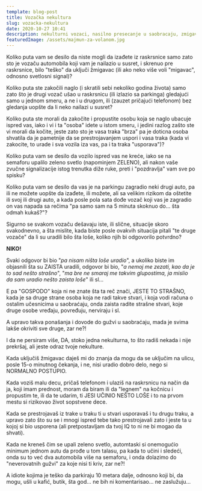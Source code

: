 ```yaml
---
template: blog-post
title: Vozačka nekultura
slug: vozacka-nekultura
date: 2020-10-27 10:41
description: nekulturni vozaci, nasilno presecanje u saobracaju, zmigavac pri skretanju
featuredImage: /assets/majmun-za-volanom.jpg
---
```

<!--StartFragment-->

Koliko puta vam se desilo da niste mogli da izađete iz raskrsnice samo zato sto je vozaču automobila koji vam je nailazio u susret, i skrenuo pre raskrsnice, bilo "teško" da uključi žmigavac (ili ako neko više voli "migavac", odnosno svetlosni signal)? 

Koliko puta ste zakočili naglo (i skratili sebi nekoliko godina života) samo zato što je drugi vozač ušao u raskrsnicu (ili izlazio sa parkinga) gledajući samo u jednom smeru, a ne i u drugom, ili (zauzet pričajući telefonom) bez gledanja uopšte da li neko nailazi u susret? 

Koliko puta ste morali da zakočite i propustite osobu koja se naglo ubacuje ispred vas, iako i vi i ta "osoba" idete u istom smeru, i jedini razlog zašto ste vi morali da kočite, jeste zato sto je vasa traka "brza" pa je doticna osoba shvatila da je pametnije da se prestrojavanjem uspori i vasa traka (kada vi zakocite, to urade i sva vozila iza vas, pa i ta traka "usporava")? 

Koliko puta vam se desilo da vozilo ispred vas ne kreće, iako se na semaforu upalilo zeleno svetlo (napominjem ZELENO), ali nakon vaše zvučne signalizacije istog trenutka diže ruke, preti i "pozdravlja" vam sve po spisku? 

Koliko puta vam se desilo da vas je na parkingu zagradio neki drugi auto, pa ili ne možete uopšte da izađete, ili možete, ali sa velikim rizikom da oštetite ili svoj ili drugi auto, a kada posle pola sata dođe vozač koji vas je zagradio on vas napada sa rečima "pa samo sam na 5 minuta skoknuo do... šta odmah kukaš?"? 

Sigurno se svakom vozaču dešavaju iste, ili slične, situacije skoro svakodnevno, a šta mislite, kada biste posle ovakvih situacija pitali "te druge vozače" da li su uradili bilo šta loše, koliko njih bi odgovorilo potvrdno? 

**NIKO!** 

Svaki odgovor bi bio "*pa nisam ništa loše uradio*", a ukoliko biste im objasnili šta su ZAISTA uradili, odgovor bi bio, "*a nemoj me zezati, kao da je to sad nešto strašno*", "*ma bre ne smaraj me takvim glupostima, ja mislio da sam uradio nešto zaista loše*" ili sl... 

E pa "GOSPODO" koja ni ne znate šta ta reč znači, JESTE TO STRAŠNO, kada je sa druge strane osoba koja ne radi takve stvari, i koja vodi računa o ostalim učesnicima u saobraćaju, onda zaista radite strašne stvari, koje druge osobe vređaju, povređuju, nerviraju i sl. 

A upravo takva ponašanja i dovode do gužvi u saobraćaju, mada je svima lakše okriviti sve druge, zar ne?! 

I da ne persiram više, DA, stoko jedna nekulturna, to što radiš nekada i nije prekršaj, ali jeste odraz tvoje nekulture. 

Kada uključiš žmigavac daješ mi do znanja da mogu da se uključim na ulicu, posle 15-o minutnog čekanja, i ne, nisi uradio dobro delo, nego si NORMALNO POSTUPIO. 

Kada voziš malu decu, pričaš telefonom i ulaziš na raskrsnicu na način da ja, koji imam prednost, moram da biram ili da "legnem" na kočnicu i propustim te, ili da te udarim, ti JESI UČINIO NEŠTO LOŠE i to na prvom mestu si rizikovao život sopstvene dece. 

Kada se prestrojavaš iz trake u traku ti u stvari usporavaš i tu drugu traku, a upravo zato što su se i mnogi ispred tebe tako prestrojavali zato i jeste ta u kojoj si bio usporena (ali pretpostavljam da tvoj IQ to ni ne bi mogao da shvati). 

Kada ne kreneš čim se upali zeleno svetlo, automtaski si onemogućio minimum jednom autu da prođe u tom talasu, pa kada to učini i sledeći, onda su to već dva automobila više na semaforu, i onda dolazimo do "neverovatnih gužvi" za koje nisi ti kriv, zar ne?! 

A idiote kojima je teško da parkiraju 10 metara dalje, odnosno koji bi, da mogu, ušli u kafić, butik, šta god... ne bih ni komentarisao... ne zaslužuju...

<!--EndFragment-->
